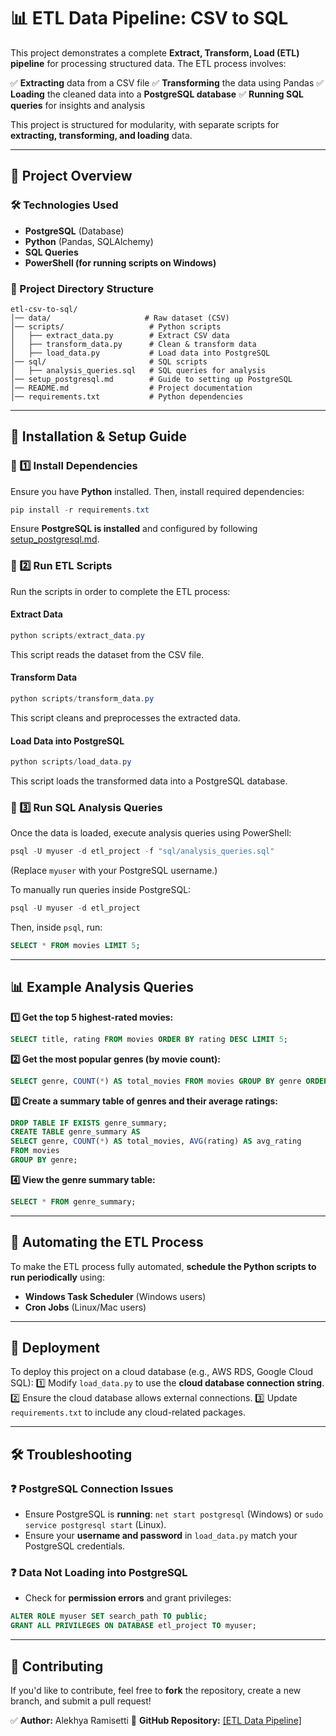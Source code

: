 # 📊 ETL Data Pipeline: CSV to SQL

This project demonstrates a complete **Extract, Transform, Load (ETL) pipeline** for processing structured data. The ETL process involves:

✅ **Extracting** data from a CSV file
✅ **Transforming** the data using Pandas
✅ **Loading** the cleaned data into a **PostgreSQL database**
✅ **Running SQL queries** for insights and analysis

This project is structured for modularity, with separate scripts for **extracting, transforming, and loading** data.

---

## 📌 Project Overview

### 🛠️ Technologies Used
- **PostgreSQL** (Database)
- **Python** (Pandas, SQLAlchemy)
- **SQL Queries**
- **PowerShell (for running scripts on Windows)**

### 📂 Project Directory Structure
```
etl-csv-to-sql/
│── data/                     # Raw dataset (CSV)
│── scripts/                   # Python scripts
│   ├── extract_data.py        # Extract CSV data
│   ├── transform_data.py      # Clean & transform data
│   ├── load_data.py           # Load data into PostgreSQL
│── sql/                       # SQL scripts
│   ├── analysis_queries.sql   # SQL queries for analysis
│── setup_postgresql.md        # Guide to setting up PostgreSQL
│── README.md                  # Project documentation
│── requirements.txt           # Python dependencies
```

---

## 🚀 Installation & Setup Guide

### 🔹 1️⃣ Install Dependencies

Ensure you have **Python** installed. Then, install required dependencies:
```powershell
pip install -r requirements.txt
```

Ensure **PostgreSQL is installed** and configured by following [setup_postgresql.md](setup_postgresql.md).

### 🔹 2️⃣ Run ETL Scripts

Run the scripts in order to complete the ETL process:

#### **Extract Data**
```powershell
python scripts/extract_data.py
```
This script reads the dataset from the CSV file.

#### **Transform Data**
```powershell
python scripts/transform_data.py
```
This script cleans and preprocesses the extracted data.

#### **Load Data into PostgreSQL**
```powershell
python scripts/load_data.py
```
This script loads the transformed data into a PostgreSQL database.

### 🔹 3️⃣ Run SQL Analysis Queries

Once the data is loaded, execute analysis queries using PowerShell:
```powershell
psql -U myuser -d etl_project -f "sql/analysis_queries.sql"
```
(Replace `myuser` with your PostgreSQL username.)

To manually run queries inside PostgreSQL:
```powershell
psql -U myuser -d etl_project
```
Then, inside `psql`, run:
```sql
SELECT * FROM movies LIMIT 5;
```

---

## 📊 Example Analysis Queries

**1️⃣ Get the top 5 highest-rated movies:**
```sql
SELECT title, rating FROM movies ORDER BY rating DESC LIMIT 5;
```

**2️⃣ Get the most popular genres (by movie count):**
```sql
SELECT genre, COUNT(*) AS total_movies FROM movies GROUP BY genre ORDER BY total_movies DESC;
```

**3️⃣ Create a summary table of genres and their average ratings:**
```sql
DROP TABLE IF EXISTS genre_summary;
CREATE TABLE genre_summary AS
SELECT genre, COUNT(*) AS total_movies, AVG(rating) AS avg_rating
FROM movies
GROUP BY genre;
```

**4️⃣ View the genre summary table:**
```sql
SELECT * FROM genre_summary;
```

---

## 🔄 Automating the ETL Process
To make the ETL process fully automated, **schedule the Python scripts to run periodically** using:
- **Windows Task Scheduler** (Windows users)
- **Cron Jobs** (Linux/Mac users)

---

## 📌 Deployment
To deploy this project on a cloud database (e.g., AWS RDS, Google Cloud SQL):
1️⃣ Modify `load_data.py` to use the **cloud database connection string**.
2️⃣ Ensure the cloud database allows external connections.
3️⃣ Update `requirements.txt` to include any cloud-related packages.

---

## 🛠️ Troubleshooting

### ❓ PostgreSQL Connection Issues
- Ensure PostgreSQL is **running**: `net start postgresql` (Windows) or `sudo service postgresql start` (Linux).
- Ensure your **username and password** in `load_data.py` match your PostgreSQL credentials.

### ❓ Data Not Loading into PostgreSQL
- Check for **permission errors** and grant privileges:
```sql
ALTER ROLE myuser SET search_path TO public;
GRANT ALL PRIVILEGES ON DATABASE etl_project TO myuser;
```

---

## 🚀 Contributing
If you'd like to contribute, feel free to **fork** the repository, create a new branch, and submit a pull request!

✅ **Author:** Alekhya Ramisetti
📌 **GitHub Repository:** [[ETL Data Pipeline]](https://github.com/alekhyaramisetti01/etl-csv-to-sql)
